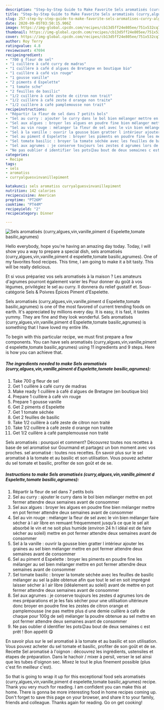 ```yaml
---
description: "Step-by-Step Guide to Make Favorite Sels aromatisés (curry,algues,vin,vanille,piment d Espelette,tomate basilic,agrumes)"
title: "Step-by-Step Guide to Make Favorite Sels aromatisés (curry,algues,vin,vanille,piment d Espelette,tomate basilic,agrumes)"
slug: 257-step-by-step-guide-to-make-favorite-sels-aromatises-curry-algues-vin-vanille-piment-d-espelette-tomate-basilic-agrumes
date: 2020-09-05T03:50:15.906Z
image: https://img-global.cpcdn.com/recipes/cb13d5ff24e805ee/751x532cq70/sels-aromatises-curryalguesvinvanillepiment-d-espelettetomate-basilicagrumes-photo-principale-de-la-recette.jpg
thumbnail: https://img-global.cpcdn.com/recipes/cb13d5ff24e805ee/751x532cq70/sels-aromatises-curryalguesvinvanillepiment-d-espelettetomate-basilicagrumes-photo-principale-de-la-recette.jpg
cover: https://img-global.cpcdn.com/recipes/cb13d5ff24e805ee/751x532cq70/sels-aromatises-curryalguesvinvanillepiment-d-espelettetomate-basilicagrumes-photo-principale-de-la-recette.jpg
author: Roy Terry
ratingvalue: 4.8
reviewcount: 47694
recipeingredient:
- "700 g fleur de sel"
- "1 cuillère à café curry de madras"
- "1 cuillère à café d algues de Bretagne en boutique bio"
- "1 cuillère à café vin rouge"
- "1 gousse vanille"
- "2 piments d Espelette"
- "1 tomate sche"
- "2 feuilles de basilic"
- "1/2 cuillère à café zeste de citron non trait"
- "1/2 cuillère à café zeste d orange non traite"
- "1/2 cuillère à café pamplemousse non trait"
recipeinstructions:
- "Répartir la fleur de sel dans 7 petits bols"
- "Sel au curry : ajouter le curry dans le bol bien mélanger mettre en pot fermer attendre deux semaines avant de consommer"
- "Sel aux algues : broyer les algues en poudre fine bien mélanger mettre en pot fermer attendre deux semaines avant de consommer"
- "Sel au vin rouge : mélanger la fleur de sel avec le vin bien mélanger faire sécher à l air libre en remuant fréquemment jusqu’à ce que le sel ait absorbé le vin et ne soit plus humide (environ 24 h l idéal est de faire sécher au soleil) mettre en pot fermer attendre deux semaines avant de consommer"
- "Sel à la vanille : ouvrir la gousse bien gratter l intérieur ajouter les graines au sel bien mélanger mettre en pot fermer attendre deux semaines avant de consommer"
- "Sel au piment d Espelette : broyer les piments en poudre fine les mélanger au sel bien mélanger mettre en pot fermer attendre deux semaines avant de consommer"
- "Sel tomate basilic : broyer la tomate séchée avec les feuilles de basilic mélanger au sel la pâte obtenue afin que tout le sel en soit imprégné laisser sécher à l air libre (idéalement au soleil) avant de mettre en pot fermer attendre deux semaines avant de consommer"
- "Sel aux agrumes : je conserve toujours les zestes d agrumes lors de mes préparations et je les fais sécher pour une utilisation ultérieure donc broyer en poudre fine les zestes de citron orange et pamplemousse (ne pas mettre plus d une demie cuillère à café de chaque pour 100g de sel) mélanger la poudre obtenue au sel mettre en pot fermer attendre deux semaines avant de consommer"
- "Ne pas oublier d identifier les pots😉au bout de deux semaines c est prêt ! Bon appétit 😋"
categories:
- Recipe
tags:
- sels
- aromatiss
- curryalguesvinvanillepiment

katakunci: sels aromatiss curryalguesvinvanillepiment 
nutrition: 142 calories
recipecuisine: American
preptime: "PT26M"
cooktime: "PT44M"
recipeyield: "2"
recipecategory: Dinner

---
```



![Sels aromatisés (curry,algues,vin,vanille,piment d Espelette,tomate basilic,agrumes)](https://img-global.cpcdn.com/recipes/cb13d5ff24e805ee/751x532cq70/sels-aromatises-curryalguesvinvanillepiment-d-espelettetomate-basilicagrumes-photo-principale-de-la-recette.jpg)

Hello everybody, hope you're having an amazing day today. Today, I will show you a way to prepare a special dish, sels aromatisés (curry,algues,vin,vanille,piment d espelette,tomate basilic,agrumes). One of my favorites food recipes. This time, I am going to make it a bit tasty. This will be really delicious.

Et si vous prépariez vos sels aromatisés à la maison ? Les amateurs d&#39;agrumes pourront également varier les Pour donner du goût à vos légumes, privilégiez le sel au curry. Il donnera du relief gustatif et. Sous-catégorie Sels &amp; Poivres Épices Piment d&#39;Espelette.

Sels aromatisés (curry,algues,vin,vanille,piment d Espelette,tomate basilic,agrumes) is one of the most favored of current trending foods on earth. It's appreciated by millions every day. It is easy, it is fast, it tastes yummy. They are fine and they look wonderful. Sels aromatisés (curry,algues,vin,vanille,piment d Espelette,tomate basilic,agrumes) is something that I have loved my entire life.


To begin with this particular recipe, we must first prepare a few components. You can have sels aromatisés (curry,algues,vin,vanille,piment d espelette,tomate basilic,agrumes) using 11 ingredients and 9 steps. Here is how you can achieve that.

<!--inarticleads1-->

##### The ingredients needed to make Sels aromatisés (curry,algues,vin,vanille,piment d Espelette,tomate basilic,agrumes):

1. Take 700 g fleur de sel
1. Get 1 cuillère à café curry de madras
1. Make ready 1 cuillère à café d algues de Bretagne (en boutique bio)
1. Prepare 1 cuillère à café vin rouge
1. Prepare 1 gousse vanille
1. Get 2 piments d Espelette
1. Get 1 tomate séchée
1. Get 2 feuilles de basilic
1. Take 1/2 cuillère à café zeste de citron non traité
1. Take 1/2 cuillère à café zeste d orange non traitée
1. Get 1/2 cuillère à café pamplemousse non traité


Sels aromatisés : pourquoi et comment? Découvrez toutes nos recettes à base de sel aromatisé sur Gourmand et partagez un bon moment avec vos proches. sel aromatisé : toutes nos recettes. En savoir plus sur le sel aromatisé à la tomate et au basilic et son utilisation. Vous pouvez acheter du sel tomate et basilic, profiter de son goût et de se. 

<!--inarticleads2-->

##### Instructions to make Sels aromatisés (curry,algues,vin,vanille,piment d Espelette,tomate basilic,agrumes):

1. Répartir la fleur de sel dans 7 petits bols
1. Sel au curry : ajouter le curry dans le bol bien mélanger mettre en pot fermer attendre deux semaines avant de consommer
1. Sel aux algues : broyer les algues en poudre fine bien mélanger mettre en pot fermer attendre deux semaines avant de consommer
1. Sel au vin rouge : mélanger la fleur de sel avec le vin bien mélanger faire sécher à l air libre en remuant fréquemment jusqu’à ce que le sel ait absorbé le vin et ne soit plus humide (environ 24 h l idéal est de faire sécher au soleil) mettre en pot fermer attendre deux semaines avant de consommer
1. Sel à la vanille : ouvrir la gousse bien gratter l intérieur ajouter les graines au sel bien mélanger mettre en pot fermer attendre deux semaines avant de consommer
1. Sel au piment d Espelette : broyer les piments en poudre fine les mélanger au sel bien mélanger mettre en pot fermer attendre deux semaines avant de consommer
1. Sel tomate basilic : broyer la tomate séchée avec les feuilles de basilic mélanger au sel la pâte obtenue afin que tout le sel en soit imprégné laisser sécher à l air libre (idéalement au soleil) avant de mettre en pot fermer attendre deux semaines avant de consommer
1. Sel aux agrumes : je conserve toujours les zestes d agrumes lors de mes préparations et je les fais sécher pour une utilisation ultérieure donc broyer en poudre fine les zestes de citron orange et pamplemousse (ne pas mettre plus d une demie cuillère à café de chaque pour 100g de sel) mélanger la poudre obtenue au sel mettre en pot fermer attendre deux semaines avant de consommer
1. Ne pas oublier d identifier les pots😉au bout de deux semaines c est prêt ! Bon appétit 😋


En savoir plus sur le sel aromatisé à la tomate et au basilic et son utilisation. Vous pouvez acheter du sel tomate et basilic, profiter de son goût et de se. Recette Sel aromatisé à l&#39;oignon : découvrez les ingrédients, ustensiles et étapes de préparation. Dans le hachoir / mixer à persil, verser le sel ainsi que les tubes d&#39;oignon sec. Mixez le tout le plus finement possible (plus c&#39;est fin meilleur c&#39;est). 

So that is going to wrap it up for this exceptional food sels aromatisés (curry,algues,vin,vanille,piment d espelette,tomate basilic,agrumes) recipe. Thank you very much for reading. I am confident you can make this at home. There is gonna be more interesting food in home recipes coming up. Don't forget to save this page on your browser, and share it to your family, friends and colleague. Thanks again for reading. Go on get cooking!
